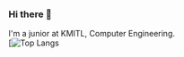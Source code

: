 ### Hi there 👋
I'm a junior at KMITL, Computer Engineering.<br />
[![Top Langs](https://github-readme-stats.vercel.app/api/top-langs/?username=nathamon24&show_icons=true&layout=compact)
<!--
[![Phui's GitHub stats](https://github-readme-stats.vercel.app/api?username=nathamon24)](https://github.com/nathamon24/github-readme-stats)
[![Top Langs](https://github-readme-stats.vercel.app/api/top-langs/?username=nathamon24&show_icons=true&layout=compact)
![BearKS's GitHub stats](https://github-readme-stats.vercel.app/api/top-langs?username=BearKS&show_icons=true&locale=en&layout=compact&theme=dracula)   
![BearKS's GitHub stats](https://github-readme-stats.vercel.app/api?username=BearKS&show_icons=true&theme=dracula)

**nathamon24/nathamon24** is a ✨ _special_ ✨ repository because its `README.md` (this file) appears on your GitHub profile.

Here are some ideas to get you started:

- 🔭 I’m currently working on ...
- 🌱 I’m currently learning ...
- 👯 I’m looking to collaborate on ...
- 🤔 I’m looking for help with ...
- 💬 Ask me about ...
- 📫 How to reach me: ...
- 😄 Pronouns: ...
- ⚡ Fun fact: ...
-->
